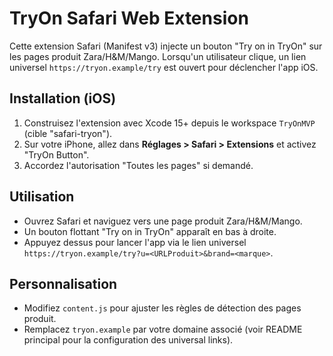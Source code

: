 # TryOn Safari Web Extension

Cette extension Safari (Manifest v3) injecte un bouton "Try on in TryOn" sur les pages produit Zara/H&M/Mango. Lorsqu'un utilisateur clique, un lien universel `https://tryon.example/try` est ouvert pour déclencher l'app iOS.

## Installation (iOS)
1. Construisez l'extension avec Xcode 15+ depuis le workspace `TryOnMVP` (cible "safari-tryon").
2. Sur votre iPhone, allez dans **Réglages > Safari > Extensions** et activez "TryOn Button".
3. Accordez l'autorisation "Toutes les pages" si demandé.

## Utilisation
- Ouvrez Safari et naviguez vers une page produit Zara/H&M/Mango.
- Un bouton flottant "Try on in TryOn" apparaît en bas à droite.
- Appuyez dessus pour lancer l'app via le lien universel `https://tryon.example/try?u=<URLProduit>&brand=<marque>`.

## Personnalisation
- Modifiez `content.js` pour ajuster les règles de détection des pages produit.
- Remplacez `tryon.example` par votre domaine associé (voir README principal pour la configuration des universal links).
